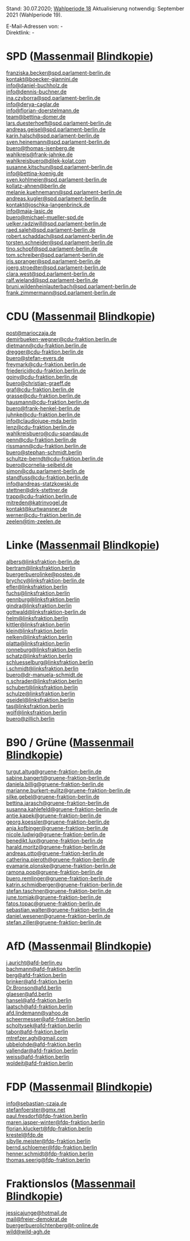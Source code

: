 Stand: 30.07.2020; [Wahlperiode 18](https://de.wikipedia.org/wiki/Liste_der_Mitglieder_des_Abgeordnetenhauses_von_Berlin_(18._Wahlperiode))  
Aktualisierung notwendig: September 2021 (Wahlperiode 19).    
  
E-Mail-Adressen von: -  
Direktlink: -  
    
    
# SPD ([Massenmail](mailto:franziska.becker@spd.parlament-berlin.de;kontakt@boecker-giannini.de;info@daniel-buchholz.de;info@dennis-buchner.de;ina.czyborra@spd.parlament-berlin.de;info@derya-caglar.de;info@florian-doerstelmann.de;team@bettina-domer.de;lars.duesterhoeft@spd.parlament-berlin.de;andreas.geisel@spd.parlament-berlin.de;karin.halsch@spd.parlament-berlin.de;sven.heinemann@spd.parlament-berlin.de;buero@thomas-isenberg.de;wahlkreis@frank-jahnke.de;wahlkreisbuero@dilek-kolat.com;susanne.kitschun@spd.parlament-berlin.de;info@bettina-koenig.de;sven.kohlmeier@spd.parlament-berlin.de;kollatz-ahnen@berlin.de;melanie.kuehnemann@spd.parlament-berlin.de;andreas.kugler@spd.parlament-berlin.de;kontakt@joschka-langenbrinck.de;info@maja-lasic.de;buero@michael-mueller-spd.de;uelker.radziwill@spd.parlament-berlin.de;raed.saleh@spd.parlament-berlin.de;robert.schaddach@spd.parlament-berlin.de;torsten.schneider@spd.parlament-berlin.de;tino.schopf@spd.parlament-berlin.de;tom.schreiber@spd.parlament-berlin.de;iris.spranger@spd.parlament-berlin.de;joerg.stroedter@spd.parlament-berlin.de;clara.west@spd.parlament-berlin.de;ralf.wieland@spd.parlament-berlin.de;bruni.wildenheinlauterbach@spd.parlament-berlin.de;frank.zimmermann@spd.parlament-berlin.de;) [Blindkopie](mailto:franziska.becker@spd.parlament-berlin.de;kontakt@boecker-giannini.de;info@daniel-buchholz.de;info@dennis-buchner.de;ina.czyborra@spd.parlament-berlin.de;info@derya-caglar.de;info@florian-doerstelmann.de;team@bettina-domer.de;lars.duesterhoeft@spd.parlament-berlin.de;andreas.geisel@spd.parlament-berlin.de;karin.halsch@spd.parlament-berlin.de;sven.heinemann@spd.parlament-berlin.de;buero@thomas-isenberg.de;wahlkreis@frank-jahnke.de;wahlkreisbuero@dilek-kolat.com;susanne.kitschun@spd.parlament-berlin.de;info@bettina-koenig.de;sven.kohlmeier@spd.parlament-berlin.de;kollatz-ahnen@berlin.de;melanie.kuehnemann@spd.parlament-berlin.de;andreas.kugler@spd.parlament-berlin.de;kontakt@joschka-langenbrinck.de;info@maja-lasic.de;buero@michael-mueller-spd.de;uelker.radziwill@spd.parlament-berlin.de;raed.saleh@spd.parlament-berlin.de;robert.schaddach@spd.parlament-berlin.de;torsten.schneider@spd.parlament-berlin.de;tino.schopf@spd.parlament-berlin.de;tom.schreiber@spd.parlament-berlin.de;iris.spranger@spd.parlament-berlin.de;joerg.stroedter@spd.parlament-berlin.de;clara.west@spd.parlament-berlin.de;ralf.wieland@spd.parlament-berlin.de;bruni.wildenheinlauterbach@spd.parlament-berlin.de;frank.zimmermann@spd.parlament-berlin.de;)) 
  
franziska.becker@spd.parlament-berlin.de  
kontakt@boecker-giannini.de  
info@daniel-buchholz.de  
info@dennis-buchner.de  
ina.czyborra@spd.parlament-berlin.de  
info@derya-caglar.de  
info@florian-doerstelmann.de  
team@bettina-domer.de  
lars.duesterhoeft@spd.parlament-berlin.de  
andreas.geisel@spd.parlament-berlin.de  
karin.halsch@spd.parlament-berlin.de  
sven.heinemann@spd.parlament-berlin.de  
buero@thomas-isenberg.de  
wahlkreis@frank-jahnke.de  
wahlkreisbuero@dilek-kolat.com  
susanne.kitschun@spd.parlament-berlin.de  
info@bettina-koenig.de  
sven.kohlmeier@spd.parlament-berlin.de  
kollatz-ahnen@berlin.de  
melanie.kuehnemann@spd.parlament-berlin.de  
andreas.kugler@spd.parlament-berlin.de  
kontakt@joschka-langenbrinck.de  
info@maja-lasic.de  
buero@michael-mueller-spd.de  
uelker.radziwill@spd.parlament-berlin.de  
raed.saleh@spd.parlament-berlin.de  
robert.schaddach@spd.parlament-berlin.de  
torsten.schneider@spd.parlament-berlin.de  
tino.schopf@spd.parlament-berlin.de  
tom.schreiber@spd.parlament-berlin.de  
iris.spranger@spd.parlament-berlin.de  
joerg.stroedter@spd.parlament-berlin.de  
clara.west@spd.parlament-berlin.de  
ralf.wieland@spd.parlament-berlin.de  
bruni.wildenheinlauterbach@spd.parlament-berlin.de  
frank.zimmermann@spd.parlament-berlin.de  
  
  
# CDU ([Massenmail](mailto:post@marioczaja.de;demirbueken-wegner@cdu-fraktion.berlin.de;dietmann@cdu-fraktion.berlin.de;dregger@cdu-fraktion.berlin.de;buero@stefan-evers.de;freymark@cdu-fraktion.berlin.de;friederici@cdu-fraktion.berlin.de;goiny@cdu-fraktion.berlin.de;buero@christian-graeff.de;graf@cdu-fraktion.berlin.de;grasse@cdu-fraktion.berlin.de;hausmann@cdu-fraktion.berlin.de;buero@frank-henkel-berlin.de;juhnke@cdu-fraktion.berlin.de;info@claudiojupe-mda.berlin;lenz@cdu-fraktion.berlin.de;wahlkreisbuero@cdu-spandau.de;penn@cdu-fraktion.berlin.de;rissmann@cdu-fraktion.berlin.de;buero@stephan-schmidt.berlin;schultze-berndt@cdu-fraktion.berlin.de;buero@cornelia-seibeld.de;simon@cdu.parlament-berlin.de;standfuss@cdu-fraktion.berlin.de;info@andreas-statzkowski.de;stettner@dirk-stettner.de;trapp@cdu-fraktion.berlin.de;mitreden@katrinvogel.de;kontakt@kurtwansner.de;werner@cdu-fraktion.berlin.de;zeelen@tim-zeelen.de;) [Blindkopie](mailto:post@marioczaja.de;demirbueken-wegner@cdu-fraktion.berlin.de;dietmann@cdu-fraktion.berlin.de;dregger@cdu-fraktion.berlin.de;buero@stefan-evers.de;freymark@cdu-fraktion.berlin.de;friederici@cdu-fraktion.berlin.de;goiny@cdu-fraktion.berlin.de;buero@christian-graeff.de;graf@cdu-fraktion.berlin.de;grasse@cdu-fraktion.berlin.de;hausmann@cdu-fraktion.berlin.de;buero@frank-henkel-berlin.de;juhnke@cdu-fraktion.berlin.de;info@claudiojupe-mda.berlin;lenz@cdu-fraktion.berlin.de;wahlkreisbuero@cdu-spandau.de;penn@cdu-fraktion.berlin.de;rissmann@cdu-fraktion.berlin.de;buero@stephan-schmidt.berlin;schultze-berndt@cdu-fraktion.berlin.de;buero@cornelia-seibeld.de;simon@cdu.parlament-berlin.de;standfuss@cdu-fraktion.berlin.de;info@andreas-statzkowski.de;stettner@dirk-stettner.de;trapp@cdu-fraktion.berlin.de;mitreden@katrinvogel.de;kontakt@kurtwansner.de;werner@cdu-fraktion.berlin.de;zeelen@tim-zeelen.de;))
  
post@marioczaja.de  
demirbueken-wegner@cdu-fraktion.berlin.de  
dietmann@cdu-fraktion.berlin.de  
dregger@cdu-fraktion.berlin.de  
buero@stefan-evers.de  
freymark@cdu-fraktion.berlin.de  
friederici@cdu-fraktion.berlin.de  
goiny@cdu-fraktion.berlin.de  
buero@christian-graeff.de  
graf@cdu-fraktion.berlin.de  
grasse@cdu-fraktion.berlin.de  
hausmann@cdu-fraktion.berlin.de  
buero@frank-henkel-berlin.de  
juhnke@cdu-fraktion.berlin.de  
info@claudiojupe-mda.berlin  
lenz@cdu-fraktion.berlin.de  
wahlkreisbuero@cdu-spandau.de  
penn@cdu-fraktion.berlin.de  
rissmann@cdu-fraktion.berlin.de  
buero@stephan-schmidt.berlin  
schultze-berndt@cdu-fraktion.berlin.de  
buero@cornelia-seibeld.de  
simon@cdu.parlament-berlin.de  
standfuss@cdu-fraktion.berlin.de  
info@andreas-statzkowski.de  
stettner@dirk-stettner.de  
trapp@cdu-fraktion.berlin.de  
mitreden@katrinvogel.de  
kontakt@kurtwansner.de  
werner@cdu-fraktion.berlin.de  
zeelen@tim-zeelen.de  
  
  
# Linke ([Massenmail](mailto:albers@linksfraktion-berlin.de;bertram@linksfraktion.berlin;buergerbuerolinke@posteo.de;brychcy@linksfraktion-berlin.de;efler@linksfraktion.berlin;fuchs@linksfraktion.berlin;gennburg@linksfraktion.berlin;gindra@linksfraktion.berlin;gottwald@linksfraktion-berlin.de;helm@linksfraktion.berlin;kittler@linksfraktion.berlin;klein@linksfraktion.berlin;nelken@linksfraktion.berlin;platta@linksfraktion.berlin;ronneburg@linksfraktion.berlin;schatz@linksfraktion.berlin;schluesselburg@linksfraktion.berlin;i.schmidt@linksfraktion.berlin;buero@dr-manuela-schmidt.de;n.schrader@linksfraktion.berlin;schubert@linksfraktion.berlin;schulze@linksfraktion.berlin;gseidel@linksfraktion.berlin;tas@linksfraktion.berlin;wolf@linksfraktion.berlin;buero@zillich.berlin;) [Blindkopie](mailto:albers@linksfraktion-berlin.de;bertram@linksfraktion.berlin;buergerbuerolinke@posteo.de;brychcy@linksfraktion-berlin.de;efler@linksfraktion.berlin;fuchs@linksfraktion.berlin;gennburg@linksfraktion.berlin;gindra@linksfraktion.berlin;gottwald@linksfraktion-berlin.de;helm@linksfraktion.berlin;kittler@linksfraktion.berlin;klein@linksfraktion.berlin;nelken@linksfraktion.berlin;platta@linksfraktion.berlin;ronneburg@linksfraktion.berlin;schatz@linksfraktion.berlin;schluesselburg@linksfraktion.berlin;i.schmidt@linksfraktion.berlin;buero@dr-manuela-schmidt.de;n.schrader@linksfraktion.berlin;schubert@linksfraktion.berlin;schulze@linksfraktion.berlin;gseidel@linksfraktion.berlin;tas@linksfraktion.berlin;wolf@linksfraktion.berlin;buero@zillich.berlin;))
  
albers@linksfraktion-berlin.de  
bertram@linksfraktion.berlin  
buergerbuerolinke@posteo.de  
brychcy@linksfraktion-berlin.de  
efler@linksfraktion.berlin  
fuchs@linksfraktion.berlin  
gennburg@linksfraktion.berlin  
gindra@linksfraktion.berlin  
gottwald@linksfraktion-berlin.de  
helm@linksfraktion.berlin  
kittler@linksfraktion.berlin  
klein@linksfraktion.berlin  
nelken@linksfraktion.berlin  
platta@linksfraktion.berlin  
ronneburg@linksfraktion.berlin  
schatz@linksfraktion.berlin  
schluesselburg@linksfraktion.berlin  
i.schmidt@linksfraktion.berlin  
buero@dr-manuela-schmidt.de  
n.schrader@linksfraktion.berlin  
schubert@linksfraktion.berlin  
schulze@linksfraktion.berlin  
gseidel@linksfraktion.berlin  
tas@linksfraktion.berlin  
wolf@linksfraktion.berlin  
buero@zillich.berlin  
  
  
# B90 / Grüne ([Massenmail](mailto:turgut.altug@gruene-fraktion-berlin.de;sabine.bangert@gruene-fraktion-berlin.de;daniela.billig@gruene-fraktion-berlin.de;marianne.burkert-eulitz@gruene-fraktion-berlin.de;silke.gebel@gruene-fraktion-berlin.de;bettina.jarasch@gruene-fraktion-berlin.de;susanna.kahlefeld@gruene-fraktion-berlin.de;antje.kapek@gruene-fraktion-berlin.de;georg.koessler@gruene-fraktion-berlin.de;anja.kofbinger@gruene-fraktion-berlin.de;nicole.ludwig@gruene-fraktion-berlin.de;benedikt.lux@gruene-fraktion-berlin.de;harald.moritz@gruene-fraktion-berlin.de;andreas.otto@gruene-fraktion-berlin.de;catherina.pieroth@gruene-fraktion-berlin.de;evamarie.plonske@gruene-fraktion-berlin.de;ramona.pop@gruene-fraktion-berlin.de;buero.remlinger@gruene-fraktion-berlin.de;katrin.schmidberger@gruene-fraktion-berlin.de;stefan.taschner@gruene-fraktion-berlin.de;june.tomiak@gruene-fraktion-berlin.de;fatos.topac@gruene-fraktion-berlin.de;sebastian.walter@gruene-fraktion-berlin.de;daniel.wesener@gruene-fraktion-berlin.de;stefan.ziller@gruene-fraktion-berlin.de;) [Blindkopie](mailto:turgut.altug@gruene-fraktion-berlin.de;sabine.bangert@gruene-fraktion-berlin.de;daniela.billig@gruene-fraktion-berlin.de;marianne.burkert-eulitz@gruene-fraktion-berlin.de;silke.gebel@gruene-fraktion-berlin.de;bettina.jarasch@gruene-fraktion-berlin.de;susanna.kahlefeld@gruene-fraktion-berlin.de;antje.kapek@gruene-fraktion-berlin.de;georg.koessler@gruene-fraktion-berlin.de;anja.kofbinger@gruene-fraktion-berlin.de;nicole.ludwig@gruene-fraktion-berlin.de;benedikt.lux@gruene-fraktion-berlin.de;harald.moritz@gruene-fraktion-berlin.de;andreas.otto@gruene-fraktion-berlin.de;catherina.pieroth@gruene-fraktion-berlin.de;evamarie.plonske@gruene-fraktion-berlin.de;ramona.pop@gruene-fraktion-berlin.de;buero.remlinger@gruene-fraktion-berlin.de;katrin.schmidberger@gruene-fraktion-berlin.de;stefan.taschner@gruene-fraktion-berlin.de;june.tomiak@gruene-fraktion-berlin.de;fatos.topac@gruene-fraktion-berlin.de;sebastian.walter@gruene-fraktion-berlin.de;daniel.wesener@gruene-fraktion-berlin.de;stefan.ziller@gruene-fraktion-berlin.de;)) 
  
turgut.altug@gruene-fraktion-berlin.de  
sabine.bangert@gruene-fraktion-berlin.de  
daniela.billig@gruene-fraktion-berlin.de  
marianne.burkert-eulitz@gruene-fraktion-berlin.de  
silke.gebel@gruene-fraktion-berlin.de  
bettina.jarasch@gruene-fraktion-berlin.de  
susanna.kahlefeld@gruene-fraktion-berlin.de  
antje.kapek@gruene-fraktion-berlin.de  
georg.koessler@gruene-fraktion-berlin.de  
anja.kofbinger@gruene-fraktion-berlin.de  
nicole.ludwig@gruene-fraktion-berlin.de  
benedikt.lux@gruene-fraktion-berlin.de  
harald.moritz@gruene-fraktion-berlin.de  
andreas.otto@gruene-fraktion-berlin.de  
catherina.pieroth@gruene-fraktion-berlin.de  
evamarie.plonske@gruene-fraktion-berlin.de  
ramona.pop@gruene-fraktion-berlin.de  
buero.remlinger@gruene-fraktion-berlin.de  
katrin.schmidberger@gruene-fraktion-berlin.de  
stefan.taschner@gruene-fraktion-berlin.de  
june.tomiak@gruene-fraktion-berlin.de  
fatos.topac@gruene-fraktion-berlin.de  
sebastian.walter@gruene-fraktion-berlin.de  
daniel.wesener@gruene-fraktion-berlin.de  
stefan.ziller@gruene-fraktion-berlin.de  
  
  
# AfD ([Massenmail](mailto:j.auricht@afd-berlin.eu;bachmann@afd-fraktion.berlin;berg@afd-fraktion.berlin;brinker@afd-fraktion.berlin;Dr.Bronson@afd.berlin;glaeser@afd.berlin;hansel@afd-fraktion.berlin;laatsch@afd-fraktion.berlin;afd.lindemann@yahoo.de;scheermesser@afd-fraktion.berlin;scholtysek@afd-fraktion.berlin;tabor@afd-fraktion.berlin;mtrefzer.agh@gmail.com;ubbelohde@afd-fraktion.berlin;vallendar@afd-fraktion.berlin;weiss@afd-fraktion.berlin;woldeit@afd-fraktion.berlin;) [Blindkopie](mailto:j.auricht@afd-berlin.eu;bachmann@afd-fraktion.berlin;berg@afd-fraktion.berlin;brinker@afd-fraktion.berlin;Dr.Bronson@afd.berlin;glaeser@afd.berlin;hansel@afd-fraktion.berlin;laatsch@afd-fraktion.berlin;afd.lindemann@yahoo.de;scheermesser@afd-fraktion.berlin;scholtysek@afd-fraktion.berlin;tabor@afd-fraktion.berlin;mtrefzer.agh@gmail.com;ubbelohde@afd-fraktion.berlin;vallendar@afd-fraktion.berlin;weiss@afd-fraktion.berlin;woldeit@afd-fraktion.berlin;))
  
j.auricht@afd-berlin.eu  
bachmann@afd-fraktion.berlin  
berg@afd-fraktion.berlin  
brinker@afd-fraktion.berlin  
Dr.Bronson@afd.berlin  
glaeser@afd.berlin  
hansel@afd-fraktion.berlin  
laatsch@afd-fraktion.berlin  
afd.lindemann@yahoo.de  
scheermesser@afd-fraktion.berlin  
scholtysek@afd-fraktion.berlin  
tabor@afd-fraktion.berlin  
mtrefzer.agh@gmail.com  
ubbelohde@afd-fraktion.berlin  
vallendar@afd-fraktion.berlin  
weiss@afd-fraktion.berlin  
woldeit@afd-fraktion.berlin  
  
  
# FDP ([Massenmail](mailto:info@sebastian-czaja.de;stefanfoerster@gmx.net;paul.fresdorf@fdp-fraktion.berlin;maren.jasper-winter@fdp-fraktion.berlin;florian.kluckert@fdp-fraktion.berlin;krestel@fdp.de;sibylle.meister@fdp-fraktion.berlin;bernd.schloemer@fdp-fraktion.berlin;henner.schmidt@fdp-fraktion.berlin;thomas.seerig@fdp-fraktion.berlin;) [Blindkopie](mailto:info@sebastian-czaja.de;stefanfoerster@gmx.net;paul.fresdorf@fdp-fraktion.berlin;maren.jasper-winter@fdp-fraktion.berlin;florian.kluckert@fdp-fraktion.berlin;krestel@fdp.de;sibylle.meister@fdp-fraktion.berlin;bernd.schloemer@fdp-fraktion.berlin;henner.schmidt@fdp-fraktion.berlin;thomas.seerig@fdp-fraktion.berlin;))
  
info@sebastian-czaja.de  
stefanfoerster@gmx.net  
paul.fresdorf@fdp-fraktion.berlin  
maren.jasper-winter@fdp-fraktion.berlin  
florian.kluckert@fdp-fraktion.berlin  
krestel@fdp.de  
sibylle.meister@fdp-fraktion.berlin  
bernd.schloemer@fdp-fraktion.berlin  
henner.schmidt@fdp-fraktion.berlin  
thomas.seerig@fdp-fraktion.berlin  
  
  
# Fraktionslos ([Massenmail](mailto:jessicajunge@hotmail.de;mail@freier-demokrat.de;buergerbuerolichtenberg@t-online.de;wild@wild-agh.de;) [Blindkopie](mailto:jessicajunge@hotmail.de;mail@freier-demokrat.de;buergerbuerolichtenberg@t-online.de;wild@wild-agh.de;))
  
jessicajunge@hotmail.de  
mail@freier-demokrat.de  
buergerbuerolichtenberg@t-online.de  
wild@wild-agh.de  
